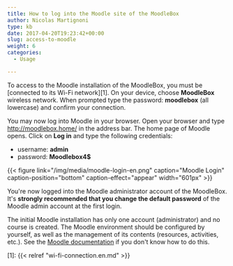 ```yaml
---
title: How to log into the Moodle site of the MoodleBox
author: Nicolas Martignoni
type: kb
date: 2017-04-20T19:23:42+00:00
slug: access-to-moodle
weight: 6
categories:
  - Usage

---
```

To access to the Moodle installation of the MoodleBox, you must be [connected to its Wi-Fi network][1]. On your device, choose __MoodleBox__ wireless network. When prompted type the password: __moodlebox__ (all lowercase) and confirm your connection.

You may now log into Moodle in your browser. Open your browser and type <a href="http://moodlebox.home/" target="_blank" rel="noopener">http://moodlebox.home/</a> in the address bar. The home page of Moodle opens. Click on __Log in__ and type the following credentials:

  * username: __admin__
  * password: __Moodlebox4$__

{{< figure link="/img/media/moodle-login-en.png" caption="Moodle Login" caption-position="bottom" caption-effect="appear" width="601px" >}}

You're now logged into the Moodle administrator account of the MoodleBox. It's __strongly recommended that you change the default password__ of the Moodle admin account at the first login.

The initial Moodle installation has only one account (administrator) and no course is created. The Moodle environment should be configured by yourself, as well as the management of its contents (resources, activities, etc.). See the <a href="https://docs.moodle.org/en/Admin_quick_guide" target="_blank" rel="noopener">Moodle documentation</a> if you don't know how to do this.

 [1]: {{< relref "wi-fi-connection.en.md" >}}
